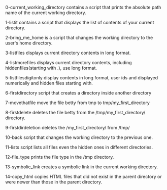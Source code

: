 0-current_working_directory contains a script that prints the absolute path name of the current working directory.

1-listit contains a script that displays the list of contents of your current directory.

2-bring_me_home is a script that changes the working directory to the user's home directory.

3-listfiles displays current directory contents in long format.

4-listmorefiles displays current directory contents, including hiddenfiles(starting with .), use long format.

5-listfilesdigitonly display contents in long format, user ids and displayed numerically and hidden files starting with.

6-firstdirectory script that creates a directory inside another directory

7-movethatfile move the file betty from tmp to tmp/my_first_directory

8-firstdelete deletes the file betty from the /tmp/my_first_directory/ directory.

9-firstdirdeletion deletes the /my_first_directory/ from /tmp/

10-back script that changes the working directory to the previous one.

11-lists script lists all files even the hidden ones in different directories.

12-file_type prints the file type in the /tmp directory.

13-symbolic_link creates a symbolic link in the current working directory.

14-copy_html copies HTML files that did not exist in the parent directory or were newer than those in the parent directory. 
